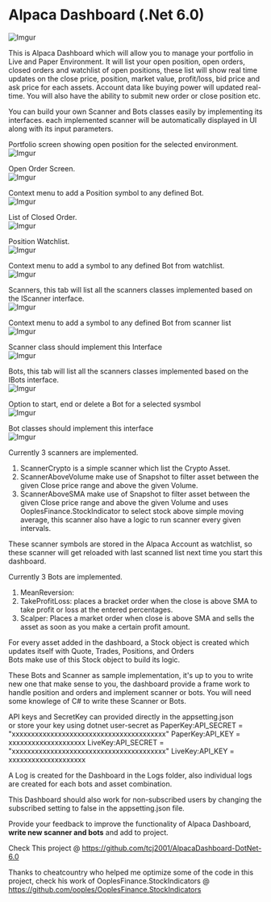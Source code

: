 ﻿# Alpaca Dashboard (.Net 6.0)
![Imgur](https://i.imgur.com/7k2MXsY.png)  

This is Alpaca Dashboard which will allow you to manage your portfolio in Live and Paper Environment. It will list your open position, open orders, closed orders and watchlist of open positions, these list will show real time updates on the close price, position, market value, profit/loss, bid price and ask price for each assets.
Account data like buying power will updated real-time. You will also have the ability to submit new order or close position etc.  

You can build your own Scanner and Bots classes easily by implementing its interfaces. each implemented scanner will be automatically displayed in UI along with its input parameters.

Portfolio screen showing open position for the selected environment.    
![Imgur](https://i.imgur.com/y3wP9d4.png)  

Open Order Screen.  
![Imgur](https://i.imgur.com/ZP09z3B.png)  

Context menu to add a Position symbol to any defined Bot.  
![Imgur](https://i.imgur.com/KQvGIRi.png)  

List of Closed Order.    
![Imgur](https://i.imgur.com/KCeNEk8.png)  

Position Watchlist.    
![Imgur](https://i.imgur.com/XXvzkRg.png)  

Context menu to add a symbol to any defined Bot from watchlist.  
![Imgur](https://i.imgur.com/coNxk4v.png)  

Scanners, this tab will list all the scanners classes implemented based on the IScanner interface.  
![Imgur](https://i.imgur.com/5cdraN1.png)  

Context menu to add a symbol to any defined Bot from scanner list  
![Imgur](https://i.imgur.com/6VXCOa0.png)  

Scanner class should implement this Interface  
![Imgur](https://i.imgur.com/PZOUj45.png)  

Bots, this tab will list all the scanners classes implemented based on the IBots interface.    
![Imgur](https://i.imgur.com/L1HRD59.png)  

Option to start, end or delete a Bot for a selected sysmbol  
![Imgur](https://i.imgur.com/CKCOqAq.png)  

Bot classes should implement this interface  
![Imgur](https://i.imgur.com/JjXiCMO.png)  

Currently 3 scanners are implemented.  
1. ScannerCrypto is a simple scanner which list the Crypto Asset.  
2. ScannerAboveVolume make use of Snapshot to filter asset between the given Close price range and above the given Volume.  
3. ScannerAboveSMA make use of Snapshot to filter asset between the given Close price range and above the given Volume and uses OoplesFinance.StockIndicator to select stock above simple moving average, this scanner also have a logic to run scanner every given intervals.  

These scanner symbols are stored in the Alpaca Account as watchlist, so these scanner will get reloaded with last scanned list next time you start this dashboard.  

Currently 3 Bots are implemented.  
1. MeanReversion:
2. TakeProfitLoss: places a bracket order when the close is above SMA to take profit or loss at the entered percentages.  
3. Scalper: Places a market order when close is above SMA and sells the asset as soon as you make a certain profit amount.  

For every asset added in the dashboard, a Stock object is created which updates itself with Quote, Trades, Positions, and Orders  
Bots make use of this Stock object to build its logic.

These Bots and Scanner as sample implementation, it's up to you to write new one that make sense to you, the dashboard provide a frame work to handle position and orders and implement scanner or bots.
You will need some knowlege of C# to write these Scanner or Bots.

API keys and SecretKey can provided directly in the appsetting.json  
or store your key using dotnet user-secret as
PaperKey:API_SECRET = "xxxxxxxxxxxxxxxxxxxxxxxxxxxxxxxxxxxxxxxx"
PaperKey:API_KEY = xxxxxxxxxxxxxxxxxxxx
LiveKey:API_SECRET =  "xxxxxxxxxxxxxxxxxxxxxxxxxxxxxxxxxxxxxxxx"
LiveKey:API_KEY = xxxxxxxxxxxxxxxxxxxx 

A Log is created for the Dashboard in the Logs folder, also individual logs are created for each bots and asset combination.  

This Dashboard should also work for non-subscribed users by changing the subscribed setting to false in the appsetting.json file.  

Provide your feedback to improve the functionality of Alpaca Dashboard, **write new scanner and bots** and add to project.    

Check This project @ https://github.com/tcj2001/AlpacaDashboard-DotNet-6.0

Thanks to cheatcountry who helped me optimize some of the code in this project, check his work of OoplesFinance.StockIndicators @ https://github.com/ooples/OoplesFinance.StockIndicators 
 

